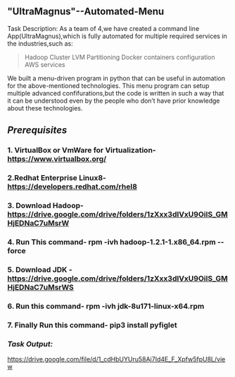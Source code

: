 ## "UltraMagnus"--Automated-Menu

Task Description:
As a team of 4,we have created a command line App(UltraMagnus),which is fully automated for multiple required services in the industries,such as:
> Hadoop Cluster
> LVM Partitioning
> Docker containers configuration
> AWS services 
 
We built a menu-driven program in python that can be useful in automation for the above-mentioned technologies. This menu program can setup multiple advanced confifurations,but the code  is written in such a way that it can be understood even by the people who don’t have prior knowledge about these technologies.

##  *Prerequisites*
###  1. VirtualBox or VmWare for Virtualization-https://www.virtualbox.org/
###  2.Redhat Enterprise Linux8-https://developers.redhat.com/rhel8
###  3. Download Hadoop- https://drive.google.com/drive/folders/1zXxx3dlVxU9OilS_GMHjEDNaC7uMsrW
###  4. Run This command- rpm -ivh hadoop-1.2.1-1.x86_64.rpm --force
###  5. Download JDK - https://drive.google.com/drive/folders/1zXxx3dlVxU9OilS_GMHjEDNaC7uMsrWS
###  6. Run this command- rpm -ivh jdk-8u171-linux-x64.rpm
###  7. Finally Run this command- pip3 install pyfiglet

### *Task Output:*
https://drive.google.com/file/d/1_cdHbUYUru58Aj7Id4E_F_Xpfw5fpU8L/view
